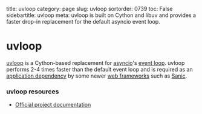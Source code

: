 title: uvloop
category: page
slug: uvloop
sortorder: 0739
toc: False
sidebartitle: uvloop
meta: uvloop is built on Cython and libuv and provides a faster drop-in replacement for the default asyncio event loop.


# uvloop
[uvloop](http://uvloop.readthedocs.io/) is a Cython-based replacement for 
[asyncio](https://docs.python.org/3/library/asyncio.html)'s 
[event loop](https://docs.python.org/3/library/asyncio-eventloop.html#asyncio-event-loop). 
uvloop performs 2-4 times faster than the default event loop and is
required as an [application dependency](/application-dependencies.html) by 
some newer [web frameworks](/web-frameworks.html) such as 
[Sanic](/sanic.html). 


### uvloop resources

* [Official project documentation](http://uvloop.readthedocs.io/)
